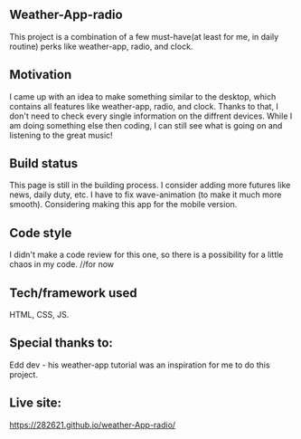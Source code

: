 ## Weather-App-radio
This project is a combination of a few must-have(at least for me, in daily routine) perks like weather-app, radio, and clock.

## Motivation
I came up with an idea to make something similar to the desktop, which contains all features like weather-app, radio, and clock. Thanks to that,
I don't need to check every single information on the diffrent devices. While I am doing something else then coding, I can still see what is going on and
listening to the great music!

## Build status
This page is still in the building process.
I consider adding more futures like news, daily duty, etc. 
I have to fix wave-animation (to make it much more smooth).
Considering making this app for the mobile version.

## Code style
I didn't make a code review for this one, so there is a possibility for a little chaos in my code. //for now

## Tech/framework used
HTML, CSS, JS.

## Special thanks to: 
Edd dev - his weather-app tutorial was an inspiration for me to do this project.

## Live site:
https://282621.github.io/weather-App-radio/
